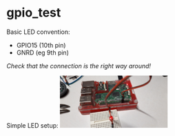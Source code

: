 # gpio_test

Basic LED convention:
* GPIO15 (10th pin)
* GNRD   (eg 9th pin)

_Check that the connection is the right way around!_


Simple LED setup:
<img src="https://github.com/richardbw/gpio_test/blob/main/20210217_185251.jpg?raw=true" width="250"/>
